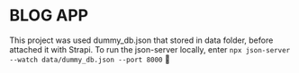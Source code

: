 # BLOG APP

This project was used dummy_db.json that stored in data folder, before attached it with Strapi. To run the json-server locally, enter ```npx json-server --watch data/dummy_db.json --port 8000``` :rocket:

